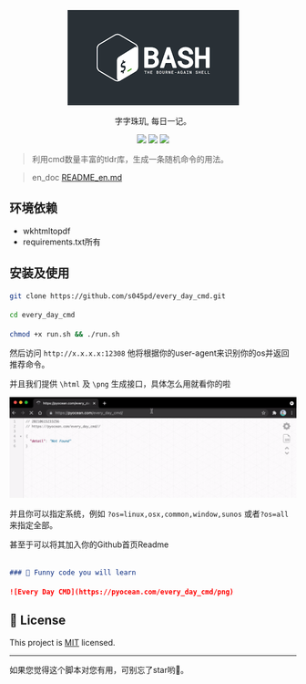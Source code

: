 <p align="center">
<img src="media/bashs.png" />
    <p align="center">字字珠玑, 每日一记。</p>
        <p align="center">
    <a target="_blank" href="https://www.python.org/downloads/" title="Python version"><img src="https://img.shields.io/badge/python-%3E=_3.7.4-green.svg"></a>
    <a target="_blank" href="LICENSE" title="License: MIT"><img src="https://img.shields.io/badge/License-MIT-blue.svg"></a>
    <a target="_blank" href="FastAPI" title="FastAPI"><img src="https://img.shields.io/badge/power_by-FastAPI-Green.svg"></a></p>
</p>

> 利用cmd数量丰富的tldr库，生成一条随机命令的用法。

> en_doc [README_en.md](README_en.md)

## 环境依赖

- wkhtmltopdf
- requirements.txt所有

## 安装及使用

```sh
git clone https://github.com/s045pd/every_day_cmd.git

cd every_day_cmd

chmod +x run.sh && ./run.sh
```

然后访问 ```http://x.x.x.x:12308``` 他将根据你的user-agent来识别你的os并返回推荐命令。

并且我们提供 `\html` 及 `\png` 生成接口，具体怎么用就看你的啦


<img src="media/every_day_cmd.gif">

并且你可以指定系统，例如 `?os=linux,osx,common,window,sunos` 或者`?os=all` 来指定全部。


甚至于可以将其加入你的Github首页Readme

```md

### 🤡 Funny code you will learn

![Every Day CMD](https://pyocean.com/every_day_cmd/png)

```


## 📝 License

This project is [MIT](https://github.com/kefranabg/readme-md-generator/blob/master/LICENSE) licensed.

***

如果您觉得这个脚本对您有用，可别忘了star哟🐶。